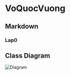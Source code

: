 # VoQuocVuong
## Markdown
### Lap0

## Class Diagram
![Diagram](https://www.planttext.com/api/plantuml/png/R95H2eCm38RVSuhYqtO74MyYMOsiO1jf8yopxM57sXLMQMqLbgT-_v-G_kJx_lH1qCjgPy1748zQLAw3gw5d346fvYeqWCwne1XsUR8mQEFrJAfKOhZTrQMIF8GdUnaczXRohjgnytzr24AUMAcsJI_P5kew60rQTcDfpWnjTrsUzVDsSc9agos9expQy-JEG2zDImsl2eDnyJiJwYD_OR0aUCvI61RFmfhdOyN1KACbetAq_5hljbixGqzkZ8Vz0G00__y30000)
